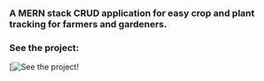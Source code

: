 ### A MERN stack CRUD application for easy crop and plant tracking for farmers and gardeners.
### See the project:
[![See the project!](https://drive.google.com/file/d/1ZsnV1LMqx16S21qFat5iSoUw8d5lzeay/view?usp=sharing)
